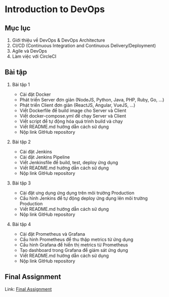 # Introduction to DevOps

## Mục lục

1. Giới thiệu về DevOps & DevOps Architecture
2. CI/CD (Continuous Integration and Continuous Delivery/Deployment)
3. Agile và DevOps
4. Làm việc với CircleCI

## Bài tập

1. Bài tập 1
   - Cài đặt Docker
   - Phát triển Server đơn giản (NodeJS, Python, Java, PHP, Ruby, Go, ...)
   - Phát triển Client đơn giản (ReactJS, Angular, VueJS, ...)
   - Viết Dockerfile để build image cho Server và Client
   - Viết docker-compose.yml để chạy Server và Client
   - Viết script để tự động hóa quá trình build và chạy
   - Viết README.md hướng dẫn cách sử dụng
   - Nộp link GitHub repository

2. Bài tập 2
    - Cài đặt Jenkins
    - Cài đặt Jenkins Pipeline
    - Viết Jenkinsfile để build, test, deploy ứng dụng
    - Viết README.md hướng dẫn cách sử dụng
    - Nộp link GitHub repository

3. Bài tập 3
   - Cài đặt ưng dụng ứng dụng trên môi trường Production
   - Cấu hình Jenkins để tự động deploy ứng dụng lên môi trường Production
   - Viết README.md hướng dẫn cách sử dụng
   - Nộp link GitHub repository

4. Bài tập 4
   - Cài đặt Prometheus và Grafana
   - Cấu hình Prometheus để thu thập metrics từ ứng dụng
   - Cấu hình Grafana để hiển thị metrics từ Prometheus
   - Tạo dashboard trong Grafana để giám sát ứng dụng
   - Viết README.md hướng dẫn cách sử dụng
   - Nộp link GitHub repository

## Final Assignment

Link: [Final Assignment](https://ductrong-pham.notion.site/Final-Assingment-11a20198f1b680929db7ff2700a6631b?pvs=4)